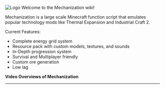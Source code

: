 ![Logo](http://i.imgur.com/kNajiaw.png)
Welcome to the Mechanization wiki!

Mechanization is a large scale Minecraft function script that emulates popular technology mods like Thermal Expansion and Industrial Craft 2.

Current Features:
* Complete energy grid system
* Resource pack with custom models, textures, and sounds
* In-Depth progression system
* Survival and Multiplayer friendly
* Custom ore generation
* Low lag

**Video Overviews of Mechanization**
***
